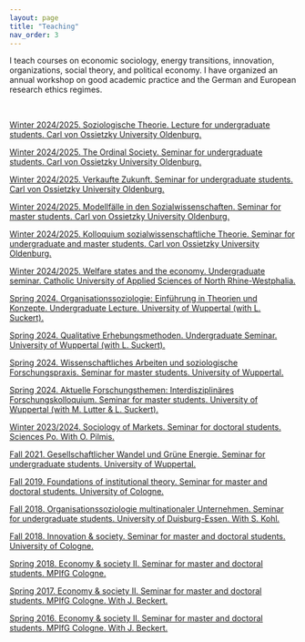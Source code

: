 ```yaml
---
layout: page
title: "Teaching"
nav_order: 3
---
```


I teach courses on economic sociology, energy transitions, innovation, organizations, social theory, and political economy. I have organized an annual workshop on good academic practice and the German and European research ethics regimes.

<br/>

[Winter 2024/2025. Soziologische Theorie. Lecture for undergraduate students. Carl von Ossietzky University Oldenburg.](https://uol.de/ast)

[Winter 2024/2025. The Ordinal Society. Seminar for undergraduate students. Carl von Ossietzky University Oldenburg.](https://uol.de/ast)

[Winter 2024/2025. Verkaufte Zukunft. Seminar for undergraduate students. Carl von Ossietzky University Oldenburg.](https://uol.de/ast)

[Winter 2024/2025. Modellfälle in den Sozialwissenschaften. Seminar for master students. Carl von Ossietzky University Oldenburg.](https://uol.de/ast)

[Winter 2024/2025. Kolloquium sozialwissenschaftliche Theorie. Seminar for undergraduate and master students. Carl von Ossietzky University Oldenburg.](https://uol.de/ast)

[Winter 2024/2025. Welfare states and the economy. Undergraduate seminar. Catholic University of Applied Sciences of North Rhine-Westphalia.](https://katho-nrw.de/standorte/standort-aachen)

[Spring 2024. Organisationssoziologie: Einführung in Theorien und Konzepte. Undergraduate Lecture. University of Wuppertal (with L. Suckert).](https://www.org-soz.uni-wuppertal.de/de/news-1/)

[Spring 2024. Qualitative Erhebungsmethoden. Undergraduate Seminar. University of Wuppertal (with L. Suckert).](https://www.org-soz.uni-wuppertal.de/de/news-1/)

[Spring 2024. Wissenschaftliches Arbeiten und soziologische Forschungspraxis. Seminar for master students. University of Wuppertal.](https://www.org-soz.uni-wuppertal.de/de/news-1/)

[Spring 2024. Aktuelle Forschungsthemen: Interdisziplinäres Forschungskolloquium. Seminar for master students. University of Wuppertal (with M. Lutter & L. Suckert).](https://www.org-soz.uni-wuppertal.de/de/news-1/)

[Winter 2023/2024. Sociology of Markets. Seminar for doctoral students. Sciences Po. With O. Pilmis.](teaching_files/syl_socmark_2023.pdf)

[Fall 2021. Gesellschaftlicher Wandel und Grüne Energie. Seminar for undergraduate students. University of Wuppertal.](teaching_files/syl_green_2021.pdf)

[Fall 2019. Foundations of institutional theory. Seminar for master and doctoral students. University of Cologne.](teaching_files/syl_found_2019.pdf)

[Fall 2018. Organisationssoziologie multinationaler Unternehmen. Seminar for undergraduate students. University of Duisburg-Essen. With S. Kohl.](teaching_files/syl_mne_2018.pdf)

[Fall 2018. Innovation & society. Seminar for master and doctoral students. University of Cologne.](teaching_files/syl_innov_2018.pdf)

[Spring 2018. Economy & society II. Seminar for master and doctoral students. MPIfG Cologne.](teaching_files/syl_econsoc_II_2018.pdf)

[Spring 2017. Economy & society II. Seminar for master and doctoral students. MPIfG Cologne. With J. Beckert.](teaching_files/syl_econsoc_II_2017.pdf)

[Spring 2016. Economy & society II. Seminar for master and doctoral students. MPIfG Cologne. With J. Beckert.](teaching_files/syl_econsoc_II_2016.pdf)